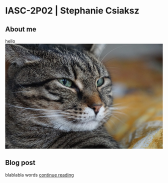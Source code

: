# IASC-2P02 | Stephanie Csiaksz
## About me


hello
![](Images/cat-3134990_960_720.jpg)

## Blog post

blablabla words 
[continue reading](blog)
